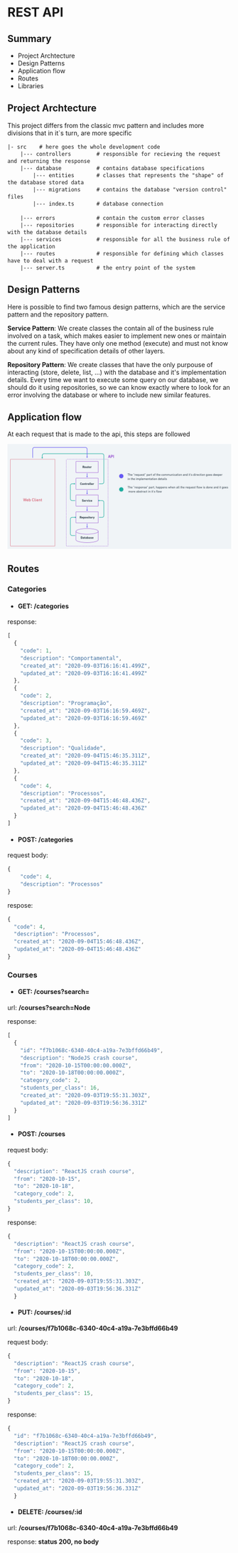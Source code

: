 # REST API

## Summary

- Project Archtecture
- Design Patterns
- Application flow
- Routes
- Libraries

## Project Archtecture

This project differs from the classic mvc pattern and includes more divisions
that in it`s turn, are more specific

    |- src    # here goes the whole development code
        |--- controllers        # responsible for recieving the request and returning the response
        |--- database           # contains database specifications
            |--- entities       # classes that represents the "shape" of the database stored data
            |--- migrations     # contains the database "version control" files
            |--- index.ts       # database connection

        |--- errors             # contain the custom error classes
        |--- repositories       # responsible for interacting directly with the database details
        |--- services           # responsible for all the business rule of the application
        |--- routes             # responsible for defining which classes have to deal with a request
        |--- server.ts          # the entry point of the system

## Design Patterns

Here is possible to find two famous design patterns, which are the service pattern and
the repository pattern.

**Service Pattern**: We create classes the contain all of the business rule involved
on a task, which makes easier to implement new ones or maintain the current rules.
They have only one method (execute) and must not know about any kind of specification
details of other layers.

**Repository Pattern**: We create classes that have the only purpouse of interacting
(store, delete, list, ...) with the database and it's implementation details. Every time we
want to execute some query on our database, we should do it using repositories, so we can
know exactly where to look for an error involving the database or where to include new
similar features.

## Application flow

At each request that is made to the api, this steps are followed

![flow.png](../.github/backend-flow.png)

## Routes

### Categories

- #### GET: /categories

response:
```js
[
  {
    "code": 1,
    "description": "Comportamental",
    "created_at": "2020-09-03T16:16:41.499Z",
    "updated_at": "2020-09-03T16:16:41.499Z"
  },
  {
    "code": 2,
    "description": "Programação",
    "created_at": "2020-09-03T16:16:59.469Z",
    "updated_at": "2020-09-03T16:16:59.469Z"
  },
  {
    "code": 3,
    "description": "Qualidade",
    "created_at": "2020-09-04T15:46:35.311Z",
    "updated_at": "2020-09-04T15:46:35.311Z"
  },
  {
    "code": 4,
    "description": "Processos",
    "created_at": "2020-09-04T15:46:48.436Z",
    "updated_at": "2020-09-04T15:46:48.436Z"
  }
]
```

- #### POST: /categories

request body:
```js
{
	"code": 4,
	"description": "Processos"
}
```

respose:
```js
{
  "code": 4,
  "description": "Processos",
  "created_at": "2020-09-04T15:46:48.436Z",
  "updated_at": "2020-09-04T15:46:48.436Z"
}
```

### Courses

- #### GET: /courses?search=

url: **/courses?search=Node**

response:

```js
[
  {
    "id": "f7b1068c-6340-40c4-a19a-7e3bffd66b49",
    "description": "NodeJS crash course",
    "from": "2020-10-15T00:00:00.000Z",
    "to": "2020-10-18T00:00:00.000Z",
    "category_code": 2,
    "students_per_class": 16,
    "created_at": "2020-09-03T19:55:31.303Z",
    "updated_at": "2020-09-03T19:56:36.331Z"
  }
]
```

- #### POST: /courses

request body:
```js
{
  "description": "ReactJS crash course",
  "from": "2020-10-15",
  "to": "2020-10-18",
  "category_code": 2,
  "students_per_class": 10,
}
```

response:

```js
{
  "description": "ReactJS crash course",
  "from": "2020-10-15T00:00:00.000Z",
  "to": "2020-10-18T00:00:00.000Z",
  "category_code": 2,
  "students_per_class": 10,
  "created_at": "2020-09-03T19:55:31.303Z",
  "updated_at": "2020-09-03T19:56:36.331Z"
  }
```

- #### PUT: /courses/:id

url: **/courses/f7b1068c-6340-40c4-a19a-7e3bffd66b49**

request body:
```js
{
  "description": "ReactJS crash course",
  "from": "2020-10-15",
  "to": "2020-10-18",
  "category_code": 2,
  "students_per_class": 15,
}
```

response:

```js
{
  "id": "f7b1068c-6340-40c4-a19a-7e3bffd66b49",
  "description": "ReactJS crash course",
  "from": "2020-10-15T00:00:00.000Z",
  "to": "2020-10-18T00:00:00.000Z",
  "category_code": 2,
  "students_per_class": 15,
  "created_at": "2020-09-03T19:55:31.303Z",
  "updated_at": "2020-09-03T19:56:36.331Z"
  }
```

- #### DELETE: /courses/:id

url: **/courses/f7b1068c-6340-40c4-a19a-7e3bffd66b49**

response: **status 200, no body**
